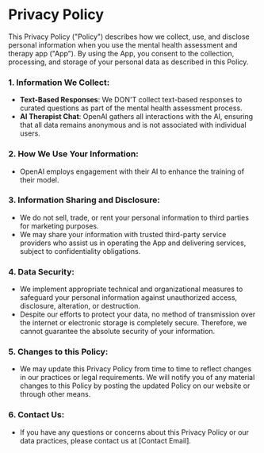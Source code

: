 # Privacy Policy

This Privacy Policy ("Policy") describes how we collect, use, and disclose personal information when you use the mental health assessment and therapy app ("App"). By using the App, you consent to the collection, processing, and storage of your personal data as described in this Policy.

### 1. Information We Collect:

- **Text-Based Responses**: We DON'T collect text-based responses to curated questions as part of the mental health assessment process.
- **AI Therapist Chat**: OpenAI gathers all interactions with the AI, ensuring that all data remains anonymous and is not associated with individual users.
  
### 2. How We Use Your Information:

- OpenAI employs engagement with their AI to enhance the training of their model.

### 3. Information Sharing and Disclosure:

- We do not sell, trade, or rent your personal information to third parties for marketing purposes.
- We may share your information with trusted third-party service providers who assist us in operating the App and delivering services, subject to confidentiality obligations.

### 4. Data Security:

- We implement appropriate technical and organizational measures to safeguard your personal information against unauthorized access, disclosure, alteration, or destruction.
- Despite our efforts to protect your data, no method of transmission over the internet or electronic storage is completely secure. Therefore, we cannot guarantee the absolute security of your information.

### 5. Changes to this Policy:

- We may update this Privacy Policy from time to time to reflect changes in our practices or legal requirements. We will notify you of any material changes to this Policy by posting the updated Policy on our website or through other means.

### 6. Contact Us:

- If you have any questions or concerns about this Privacy Policy or our data practices, please contact us at [Contact Email].
